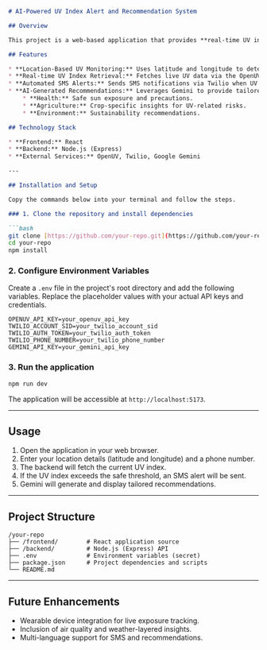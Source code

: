 ````markdown
# AI-Powered UV Index Alert and Recommendation System

## Overview

This project is a web-based application that provides **real-time UV index monitoring** and **AI-driven recommendations** to support health, agriculture, and environmental safety. The system integrates React for the frontend, Node.js (Express) for the backend, and external services (OpenUV, Twilio, Gemini) to deliver alerts and actionable insights based on user location.

## Features

* **Location-Based UV Monitoring:** Uses latitude and longitude to determine the UV index for a specific location.
* **Real-time UV Index Retrieval:** Fetches live UV data via the OpenUV API.
* **Automated SMS Alerts:** Sends SMS notifications via Twilio when UV levels exceed a safe threshold.
* **AI-Generated Recommendations:** Leverages Gemini to provide tailored advice for:
    * **Health:** Safe sun exposure and precautions.
    * **Agriculture:** Crop-specific insights for UV-related risks.
    * **Environment:** Sustainability recommendations.

## Technology Stack

* **Frontend:** React
* **Backend:** Node.js (Express)
* **External Services:** OpenUV, Twilio, Google Gemini

---

## Installation and Setup

Copy the commands below into your terminal and follow the steps.

### 1. Clone the repository and install dependencies

```bash
git clone [https://github.com/your-repo.git](https://github.com/your-repo.git)
cd your-repo
npm install
````

### 2\. Configure Environment Variables

Create a `.env` file in the project's root directory and add the following variables. Replace the placeholder values with your actual API keys and credentials.

```env
OPENUV_API_KEY=your_openuv_api_key
TWILIO_ACCOUNT_SID=your_twilio_account_sid
TWILIO_AUTH_TOKEN=your_twilio_auth_token
TWILIO_PHONE_NUMBER=your_twilio_phone_number
GEMINI_API_KEY=your_gemini_api_key
```

### 3\. Run the application

```bash
npm run dev
```

The application will be accessible at `http://localhost:5173`.

-----

## Usage

1.  Open the application in your web browser.
2.  Enter your location details (latitude and longitude) and a phone number.
3.  The backend will fetch the current UV index.
4.  If the UV index exceeds the safe threshold, an SMS alert will be sent.
5.  Gemini will generate and display tailored recommendations.

-----

## Project Structure

```
/your-repo
├── /frontend/        # React application source
├── /backend/         # Node.js (Express) API
├── .env              # Environment variables (secret)
├── package.json      # Project dependencies and scripts
└── README.md
```

-----

## Future Enhancements

  * Wearable device integration for live exposure tracking.
  * Inclusion of air quality and weather-layered insights.
  * Multi-language support for SMS and recommendations.

<!-- end list -->

```
```
